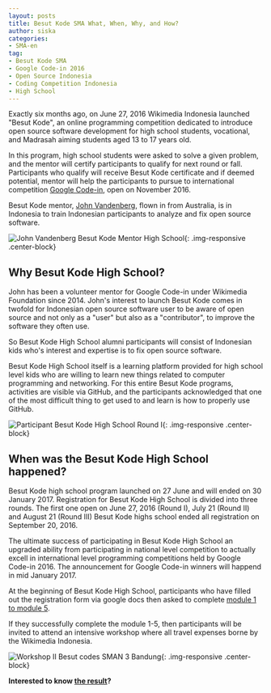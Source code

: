 ```yaml
---
layout: posts
title: Besut Kode SMA What, When, Why, and How?
author: siska
categories:
- SMA-en
tag:
- Besut Kode SMA
- Google Code-in 2016
- Open Source Indonesia
- Coding Competition Indonesia
- High School
---
```


Exactly six months ago, on June 27, 2016 Wikimedia Indonesia launched "Besut Kode", an online programming competition dedicated to introduce 
open source software development for high school students, vocational, and Madrasah aiming students aged 13 to 17 years old.

In this program, high school students were asked to solve a given problem, and the mentor will certify participants to qualify for next round
or fall. Participants who qualify will receive Besut Kode certificate and if deemed potential, mentor will help the participants to pursue to international competition [Google Code-in](https://wikimedia-id.github.io/sma-en/2017/01/06/BesutKodeSMAnGoogleCodein.html), open on November 2016.

Besut Kode mentor, [John Vandenberg](https://github.com/jayvdb), flown in from Australia, is in Indonesia to train Indonesian participants to analyze and fix open source software. 

![John Vandenberg Besut Kode Mentor High School](http://wikimedia-id.github.io/besutkode/img/John%20Besut%20Kode%20Mentor.jpg "John Vandenberg mentor Besut Kode High School"){: .img-responsive .center-block}

## Why Besut Kode High School? 

John has been a volunteer mentor for Google Code-in under Wikimedia Foundation since 2014. John's interest to launch Besut Kode comes in twofold for Indonesian open source software user to be aware of open source and not only as a "user" but also as a "contributor", to improve the software they often use. 

So Besut Kode High School alumni participants will consist of Indonesian kids who's interest and expertise is to fix open source software.

Besut Kode High School itself is a learning platform provided for high school level kids who are willing to learn new things related to computer programming and networking. For this entire Besut Kode programs, activities are visible via GitHub, and the participants acknowledged that one of the most difficult thing to get used to and learn is how to properly use GitHub.

![Participant Besut Kode High School Round I](http://wikimedia-id.github.io/besutkode/img/blog/Besut%20Kode%20SMA%20Gelombang%20I.jpg "Participant Besut Kode high school workshop I"){: .img-responsive .center-block}

## When was the Besut Kode High School happened? 

Besut Kode high school program launched on 27 June and will ended on 30 January 2017. Registration for Besut Kode High School is divided into three rounds. The first one open on June 27, 2016 (Round I), July 21 (Round II) and August 21 (Round III) Besut Kode highs school ended all registration on September 20, 2016.

The ultimate success of participating in Besut Kode High School an upgraded ability from participating in national level competition to actually excell in international level programming competitions held by Google Code-in 2016. The announcement for Google Code-in winners will happend in mid January 2017.

At the beginning of Besut Kode High School, participants who have filled out the registration form via google docs then asked to complete [module 1 to module 5](http://wikimedia-id.github.io/besutkode/modul.html).

If they successfully complete the module 1-5, then participants will be invited to attend an intensive workshop where all travel expenses borne by the Wikimedia Indonesia.

![Workshop II Besut codes SMAN 3 Bandung](http://wikimedia-id.github.io/besutkode/img/blog/Lokakarya%20II%20Bandung%20Tasya.jpg "Tasya teach participants to solve problems in Project Euler Besut Kode High School Modul "){: .img-responsive .center-block}

**Interested to know [the result](http://wikimedia-id.github.io/sma-en/2017/01/05/High-Schools-Besut-Kode-Result-en.html)?**
